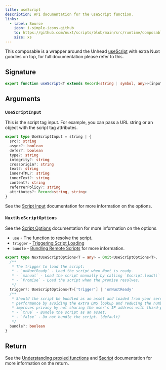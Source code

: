 ```yaml
---
title: useScript
description: API documentation for the useScript function.
links:
  - label: Source
    icon: i-simple-icons-github
    to: https://github.com/nuxt/scripts/blob/main/src/runtime/composables/useScript.ts
    size: xs
---
```


This composable is a wrapper around the Unhead [useScript](https://unhead.unjs.io/usage/composables/use-script) with extra Nuxt goodies on top, for
full documentation please refer to this.

## Signature

```ts
export function useScript<T extends Record<string | symbol, any>>(input: UseScriptInput, options?: NuxtUseScriptOptions): T & { $script: Promise<T> & VueScriptInstance<T> } {}
```

## Arguments

### `UseScriptInput`

This is the script tag input. For example, you can pass a URL string or an object with the script tag attributes.

```ts
export type UseScriptInput = string | {
  src?: string
  async?: boolean
  defer?: boolean
  type?: string
  integrity?: string
  crossorigin?: string
  text?: string
  innerHTML?: string
  innerText?: string
  content?: string
  referrerPolicy?: string
  attributes?: Record<string, string>
}
```

See the [Script Input](https://unhead.unjs.io/usage/composables/use-script#argument-script-options) documentation for more information on the options.

### `NuxtUseScriptOptions`

See the [Script Options](https://unhead.unjs.io/usage/composables/use-script#argument-use-script-options) documentation for more information on the options.

- `use` - The function to resolve the script.
- `trigger` - [Triggering Script Loading](/docs/guides/script-triggers)
- `bundle` - [Bundling Remote Scripts](/docs/guides/bundling) for more information.

```ts
export type NuxtUseScriptOptions<T = any> = Omit<UseScriptOptions<T>, 'trigger'> & {
  /**
   * The trigger to load the script:
   * - `onNuxtReady` - Load the script when Nuxt is ready.
   * - `manual` - Load the script manually by calling `$script.load()` or `$script.waitForLoad()`.
   * - `Promise` - Load the script when the promise resolves.
   */
  trigger?: UseScriptOptions<T>['trigger'] | 'onNuxtReady'
  /**
   * Should the script be bundled as an asset and loaded from your server. This is useful for improving the
   * performance by avoiding the extra DNS lookup and reducing the number of requests. It also
   * improves privacy by not sharing the user's IP address with third-party servers.
   * - `true` - Bundle the script as an asset.
   * - `false` - Do not bundle the script. (default)
   */
  bundle?: boolean
}
```

## Return

See the [Understanding proxied functions](/docs/guides/key-concepts) and [$script](https://unhead.unjs.io/usage/composables/use-script#argument-use-script-options) documentation for more information on the return.
